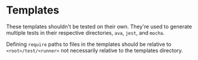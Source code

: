 # Templates

These templates shouldn't be tested on their own. They're used to generate multiple tests in their respective directories, `ava`, `jest`, and `mocha`.

Defining `require` paths to files in the templates should be relative to `<root>/test/<runner>` not necessarily relative to the templates directory.
